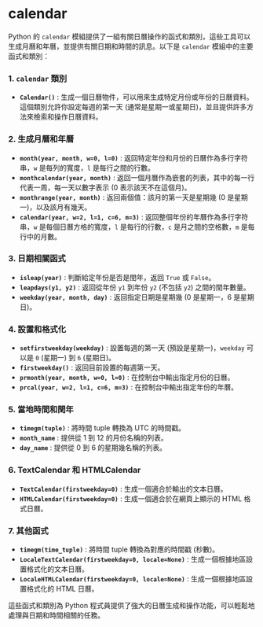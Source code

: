 # calendar

Python 的 `calendar` 模組提供了一組有關日曆操作的函式和類別，這些工具可以生成月曆和年曆，並提供有關日期和時間的訊息。以下是 `calendar` 模組中的主要函式和類別：

### 1. `calendar` 類別
- **`Calendar()`** : 生成一個日曆物件，可以用來生成特定月份或年份的日曆資料。這個類別允許你設定每週的第一天 (通常是星期一或星期日)，並且提供許多方法來檢索和操作日曆資料。

### 2. 生成月曆和年曆
- **`month(year, month, w=0, l=0)`** : 返回特定年份和月份的日曆作為多行字符串，`w` 是每列的寬度，`l` 是每行之間的行數。
- **`monthcalendar(year, month)`** : 返回一個月曆作為嵌套的列表，其中的每一行代表一周，每一天以數字表示 (0 表示該天不在這個月)。
- **`monthrange(year, month)`** : 返回兩個值：該月的第一天是星期幾 (0 是星期一)，以及該月有幾天。
- **`calendar(year, w=2, l=1, c=6, m=3)`** : 返回整個年份的年曆作為多行字符串，`w` 是每個日曆方格的寬度，`l` 是每行的行數，`c` 是月之間的空格數，`m` 是每行中的月數。

### 3. 日期相關函式
- **`isleap(year)`** : 判斷給定年份是否是閏年，返回 `True` 或 `False`。
- **`leapdays(y1, y2)`** : 返回從年份 `y1` 到年份 `y2` (不包括 `y2`) 之間的閏年數量。
- **`weekday(year, month, day)`** : 返回指定日期是星期幾 (0 是星期一，6 是星期日)。

### 4. 設置和格式化
- **`setfirstweekday(weekday)`** : 設置每週的第一天 (預設是星期一)，`weekday` 可以是 `0` (星期一) 到 `6` (星期日)。
- **`firstweekday()`** : 返回目前設置的每週第一天。
- **`prmonth(year, month, w=0, l=0)`** : 在控制台中輸出指定月份的日曆。
- **`prcal(year, w=2, l=1, c=6, m=3)`** : 在控制台中輸出指定年份的年曆。

### 5. 當地時間和閏年
- **`timegm(tuple)`** : 將時間 tuple 轉換為 UTC 的時間戳。
- **`month_name`** : 提供從 1 到 12 的月份名稱的列表。
- **`day_name`** : 提供從 0 到 6 的星期幾名稱的列表。

### 6. TextCalendar 和 HTMLCalendar
- **`TextCalendar(firstweekday=0)`** : 生成一個適合於輸出的文本日曆。
- **`HTMLCalendar(firstweekday=0)`** : 生成一個適合於在網頁上顯示的 HTML 格式日曆。

### 7. 其他函式
- **`timegm(time_tuple)`** : 將時間 tuple 轉換為對應的時間戳 (秒數)。
- **`LocaleTextCalendar(firstweekday=0, locale=None)`** : 生成一個根據地區設置格式化的文本日曆。
- **`LocaleHTMLCalendar(firstweekday=0, locale=None)`** : 生成一個根據地區設置格式化的 HTML 日曆。

這些函式和類別為 Python 程式員提供了強大的日曆生成和操作功能，可以輕鬆地處理與日期和時間相關的任務。